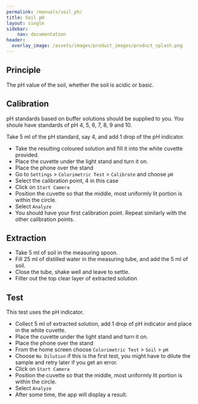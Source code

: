 ```yaml
---
permalink: /manuals/soil_ph/
title: Soil pH
layout: single
sidebar: 
    nav: documentation
header:
  overlay_image: /assets/images/product_images/product_splash.png
---
```

## Principle
The pH value of the soil, whether the soil is acidic or basic. 

## Calibration
pH standards based on buffer solutions should be supplied to you. You shoule have standards of pH 4, 5, 6, 7, 8, 9 and 10.

Take 5 ml of the pH standard, say 4, and add 1 drop of the pH indicator.

* Take the resulting coloured solution and fill it into the white cuvette provided.
* Place the cuvette under the light stand and turn it on.
* Place the phone over the stand
* Go to `Settings` > `Colorimetric Test` > `Calibrate` and choose `pH`
* Select the calibration point, 4 in this case
* Click on `Start Camera`
* Position the cuvette so that the middle, most uniformly lit portion is within the circle.
* Select `Analyze`
* You should have your first calibration point. Repeat similarly with the other calibration points.

## Extraction
* Take 5 ml of soil in the measuring spoon.
* Fill 25 ml of distilled water in the measuring tube, and add the 5 ml of soil.
* Close the tube, shake well and leave to settle.
* Filter out the top clear layer of extracted solution


## Test
This test uses the pH indicator.

* Collect 5 ml of extracted solution, add 1 drop of pH indicator and place in the white cuvette.
* Place the cuvette under the light stand and turn it on.
* Place the phone over the stand
* From the home screen choose `Colorimetric Test` > `Soil` > `pH`
* Choose `No Dilution` if this is the first test, you might have to dilute the sample and retry later if you get an error.
* Click on `Start Camera`
* Position the cuvette so that the middle, most uniformly lit portion is within the circle.
* Select `Analyze`
* After some time, the app will display a result.